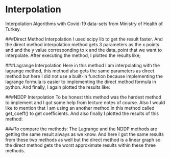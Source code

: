 # Interpolation
Interpolation Algorithms with Covid-19 data-sets from Ministry of Health of Turkey.

###Direct Method Interpolation 
I used scipy lib to get the result faster. And the direct method interpolation method gets 3 parameters as the x points and and the y 
value corresponding to x and the data_point that we want to interpolate. After executing the method, I plotted the results like;


###Lagrange Interpolation 
Here in this method I am interpolating with the lagrange method, this method also gets the same parameters as direct method but 
here I did not use a built-in function because implementing the lagrange formula is easier to implementing the direct method formula in python. And finally, I again 
plotted the results like:


###NDDP Interpolation
To be honest this method was the hardest method to implement and I got some help from lecture notes of course. Also I would like to mention that I am using an another 
method in this method called get_coeff() to get coefficients. And also finally I plotted the results of this method:


###To compare the methods:
The Lagrange and the NDDP methods are getting the same result always as we know. And here I got the same results from these two methods as well but the direct method is 
a linear graph so the direct method gets the worst approximate results within these three methods. 
